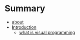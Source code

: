 # Summary

* [about](README.md)
* [Introduction](01_Introduction)
   * [what is visual programming](testing-2/whatisvisual_programming_md)

